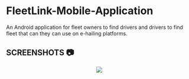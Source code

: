 # FleetLink-Mobile-Application
An Android application for fleet owners to find drivers and drivers to find fleet that can they can use on e-hailing platforms.

## SCREENSHOTS 📷

<div align="center">
  <img src="https://user-images.githubusercontent.com/78908063/223535781-80d6071b-0ff9-4c49-9e9c-be4f86ee7b13.gif">
</div>
